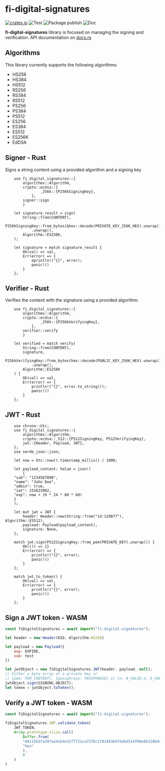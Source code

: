 # fi-digital-signatures
[![crates.io](https://buildstats.info/crate/fi_digital_signatures)](https://crates.io/crates/fi_digital_signatures)
![Test](https://github.com/Fidenz/fi_digital_signatures/actions/workflows/test.yaml/badge.svg)
![Package publish](https://github.com/Fidenz/fi_digital_signatures/actions/workflows/publish.yaml/badge.svg)
![Doc](https://github.com/Fidenz/fi_digital_signatures/actions/workflows/publish-doc.yaml/badge.svg)

**fi-digital-signatures** library is focused on managing the signing and verification. API documentation on [docs.rs](https://docs.rs/fi-digital-signatures/latest/fi_digital_signatures/)

## Algorithms

This library currently supports the following algorithms:

- HS256
- HS384
- HS512
- RS256
- RS384
- RS512
- PS256
- PS384
- PS512
- ES256
- ES384
- ES512
- ES256K
- EdDSA

## Signer - Rust

Signs a string content using a provided algorithm and a signing key

```rust, ignore
    use fi_digital_signatures::{
        algorithms::Algorithm,
        crypto::ecdsa::{
                _256k::{P256kSigningKey},
            },
        signer::sign
        }

    let signature_result = sign(
        String::from(CONTENT),
        P256kSigningKey::from_bytes(&hex::decode(PRIVATE_KEY_256K_HEX).unwrap().as_slice())
            .unwrap(),
        Algorithm::ES256K,
    );

    let signature = match signature_result {
        Ok(val) => val,
        Err(error) => {
            eprintln!("{}", error);
            panic!()
        }
    };
```

## Verifier - Rust

Verifies the content with the signature using a provided algorithm.

```rust, ignore
    use fi_digital_signatures::{
        algorithms::Algorithm,
        crypto::ecdsa::{
                _256k::{P256kVerifyingKey},
            },
        verifier::verify
        }

    let verified = match verify(
        String::from(CONTENT),
        signature,
        P256kVerifyingKey::from_bytes(hex::decode(PUBLIC_KEY_256K_HEX).unwrap().as_slice())
            .unwrap(),
        Algorithm::ES256K
    ) {
        Ok(val) => val,
        Err(error) => {
            println!("{}", error.to_string());
            panic!()
        }
    };
```

## JWT - Rust

```rust, ignore
    use chrono::Utc;
    use fi_digital_signatures::{
        algorithms::Algorithm,
        crypto::ecdsa::_512::{P512SigningKey, P512VerifyingKey},
        jwt::{Header, Payload, JWT},
    };
    use serde_json::json;

    let now = Utc::now().timestamp_millis() / 1000;

    let payload_content: Value = json!(
        {
    "sub": "1234567890",
    "name": "John Doe",
    "admin": true,
    "iat": 151623902,
    "exp": now + (6 * 24 * 60 * 60)
    }
    );

    let mut jwt = JWT {
        header: Header::new(String::from("id:129877"), Algorithm::ES512),
        payload: Payload(payload_content),
        signature: None,
    };

    match jwt.sign(P512SigningKey::from_pem(PRIVATE_KEY).unwrap()) {
        Ok(()) => {}
        Err(error) => {
            println!("{}", error);
            panic!()
        }
    };

    match jwt.to_token() {
        Ok(val) => val,
        Err(error) => {
            println!("{}", error);
            panic!()
        }
    };
``` 

## Sign a JWT token - WASM

```javascript 
const fiDigitalSignatures = await import("fi-digital-signatures");

let header = new Header(KID, Algorithm.HS256)

let payload = new Payload({
    exp: EXPIRE,
    sub: test
})

let jwtObject = new fiDigitalSignatures.JWT(header, payload, null);
// Either a byte array of a private key or 
// {pem: PEM_CONTENT}, {passphrase: PASSPHRASE} or {n: N_VALUE,e: E_VALUE, ...} 
jwtObject.sign(SIGNING_OBJECT);
let token = jwtObject.toToken();
```

## Verify a JWT token - WASM

```javascript 
const fiDigitalSignatures = await import("fi-digital-signatures");

fiDigitalSignatures.JWT.validate_token(
    JWT_TOKEN,
    Array.prototype.slice.call(
        Buffer.from(
        "04115b3fa39fae41b4e32f7721ca72f8c1781483647dabd514f08e66128bd47fce9067b90e0488c9c2a9f30f5a266a07841d6c077413ba07e74569b99d4fd3cec6",
        "hex"
        ),
        0
    )
)
```